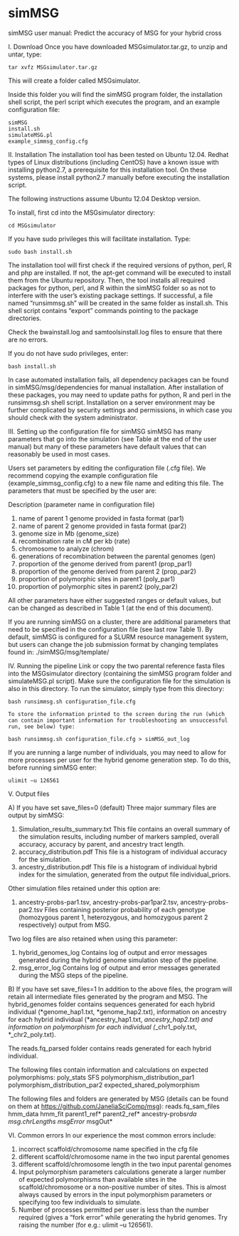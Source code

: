 # simMSG
simMSG user manual: Predict the accuracy of MSG for your hybrid cross

I.	Download
Once you have downloaded MSGsimulator.tar.gz, to unzip and untar, type:

	tar xvfz MSGsimulator.tar.gz

This will create a folder called MSGsimulator.

Inside this folder you will find the simMSG program folder, the installation shell script, the perl script which executes the program, and an example configuration file:

	simMSG
	install.sh
	simulateMSG.pl
	example_simmsg_config.cfg

II.	Installation
The installation tool has been tested on Ubuntu 12.04. Redhat types of Linux distributions (including CentOS) have a known issue with installing python2.7, a prerequisite for this installation tool. On these systems, please install python2.7 manually before executing the installation script. 

The following instructions assume Ubuntu 12.04 Desktop version. 

To install, first cd into the MSGsimulator directory:

	cd MSGsimulator 
	
If you have sudo privileges this will facilitate installation. Type:

	sudo bash install.sh

The installation tool will first check if the required versions of python, perl, R and php are installed. If not, the apt-get command will be executed to install them from the Ubuntu repository. Then, the tool installs all required packages for python, perl, and R within the simMSG folder so as not to interfere with the user’s existing package settings. If successful, a file named “runsimmsg.sh” will be created in the same folder as install.sh. This shell script contains “export” commands pointing to the package directories. 

Check the bwainstall.log and samtoolsinstall.log files to ensure that there are no errors.

If you do not have sudo privileges, enter:

	bash install.sh

In case automated installation fails, all dependency packages can be found in simMSG/msg/dependencies for manual installation. 
After installation of these packages, you may need to update paths for python, R and perl in the runsimmsg.sh shell script.
Installation on a server environment may be further complicated by security settings and permissions, in which case you should check with the system administrator.

III.	Setting up the configuration file for simMSG
simMSG has many parameters that go into the simulation (see Table at the end of the user manual) but many of these parameters have default values that can reasonably be used in most cases. 

Users set parameters by editing the configuration file (.cfg file). We recommend copying the example configuration file (example_simmsg_config.cfg) to a new file name and editing this file. The parameters that must be specified by the user are:

  Description  (parameter name in configuration file)
1)	name of parent 1 genome provided in fasta format (par1)
2)	name of parent 2 genome provided in fasta format (par2)
3)	genome size in Mb (genome_size)
4)	recombination rate in cM per kb (rate)
5)	chromosome to analyze (chrom)
6)	generations of recombination between the parental genomes (gen)
7)	proportion of the genome derived from parent1 (prop_par1)
8)	proportion of the genome derived from parent 2 (prop_par2)
9)	proportion of polymorphic sites in parent1 (poly_par1)
10)	 proportion of polymorphic sites in parent2 (poly_par2)

All other parameters have either suggested ranges or default values, but can be changed as described in Table 1 (at the end of this document).

If you are running simMSG on a cluster, there are additional parameters that need to be specified in the configuration file (see last row Table 1). By default, simMSG is configured for a SLURM resource management system, but users can change the job submission format by changing templates found in:
 ./simMSG/msg/template/

IV.	Running the pipeline 
Link or copy the two parental reference fasta files into the MSGsimulator directory (containing the simMSG program folder and simulateMSG.pl script). Make sure the configuration file for the simulation is also in this directory.
To run the simulator, simply type from this directory: 

	bash runsimmsg.sh configuration_file.cfg

	To store the information printed to the screen during the run (which can contain important information for troubleshooting an unsuccessful run, see below) type:
	
	bash runsimmsg.sh configuration_file.cfg > simMSG_out_log

If you are running a large number of individuals, you may need to allow for more processes per user for the hybrid genome generation step. To do this, before running simMSG enter:
	
	ulimit –u 126561

V.	Output files

A)	If you have set save_files=0 (default)
Three major summary files are output by simMSG: 
  1)	Simulation_results_summary.txt
This file contains an overall summary of the simulation results, including number of markers sampled, overall accuracy,     accuracy by parent, and ancestry tract length. 
  2)	accuracy_distribution.pdf
This file is a histogram of individual accuracy for the simulation. 
  3)	ancestry_distribution.pdf
This file is a histogram of individual hybrid index for the simulation, generated from the output file individual_priors.

Other simulation files retained under this option are: 
  1) ancestry-probs-par1.tsv, ancestry-probs-par1par2.tsv, ancestry-probs-par2.tsv
	Files containing posterior probability of each genotype (homozygous parent 1, heterozygous, and homozygous parent 2 respectively) output from MSG. 

Two log files are also retained when using this parameter:
  1)	hybrid_genomes_log
Contains log of output and error messages generated during the hybrid genome simulation step of the pipeline.
  2)	msg_error_log
Contains log of output and error messages generated during the MSG steps of the pipeline. 

B)	If you have set save_files=1
In addition to the above files, the program will retain all intermediate files generated by the program and MSG.
The hybrid_genomes folder contains sequences generated for each hybrid individual (*genome_hap1.txt, *genome_hap2.txt), information on ancestry for each hybrid individual (*ancestry_hap1.txt, *ancestry_hap2.txt) and information on polymorphism for each individual (*_chr1_poly.txt, *_chr2_poly.txt).

The reads.fq_parsed folder contains reads generated for each hybrid individual. 

The following files contain information and calculations on expected polymorphisms:
poly_stats
SFS
polymorphism_distribution_par1
polymorphism_distribution_par2
expected_shared_polymorphism

The following files and folders are generated by MSG (details can be found on them at https://github.com/JaneliaSciComp/msg):
reads.fq_sam_files
hmm_data
hmm_fit
parent1_ref*
parent2_ref*
ancestry-probs*rda
msg.chrLengths
msgError*
msgOut*

VI.	Common errors
In our experience the most common errors include:
1)	incorrect scaffold/chromosome name specified in the cfg file
2)	different scaffold/chromosome name in the two input parental genomes
3)	different scaffold/chromosome length in the two input parental genomes
4)	Input polymorphism parameters calculations generate a larger number of expected polymorphisms than available sites in the scaffold/chromosome or a non-positive number of sites. This is almost always caused by errors in the input polymorphism parameters or specifying too few individuals to simulate.
5)	Number of processes permitted per user is less than the number required (gives a “fork error” while generating the hybrid genomes. Try raising the number (for e.g.: ulimit –u 126561).

















